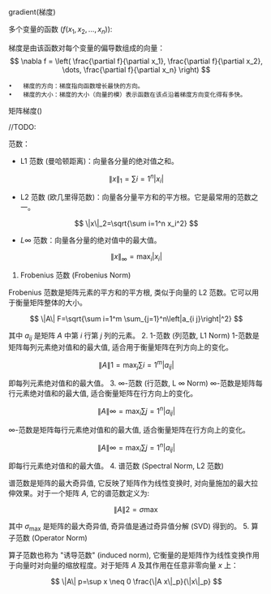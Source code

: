 gradient(梯度)

多个变量的函数 $( f(x_1, x_2, \dots, x_n) )$:

梯度是由该函数对每个变量的偏导数组成的向量：
$$
\nabla f = \left( \frac{\partial f}{\partial x_1}, \frac{\partial f}{\partial x_2}, \dots, \frac{\partial f}{\partial x_n} \right)
$$


	•	梯度的方向：梯度指向函数增长最快的方向。
	•	梯度的大小：梯度的大小（向量的模）表示函数在该点沿着梯度方向变化得有多快。

矩阵梯度()

//TODO:

范数：

- L1 范数 (曼哈顿距离)：向量各分量的绝对值之和。

$$
\|x\|_1=\sum i=1^n\left|x_i\right|
$$

- L2 范数 (欧几里得范数)：向量各分量平方和的平方根。它是最常用的范数之一。

$$
\|x\|_2=\sqrt{\sum i=1^n x_i^2}
$$

- $L \infty$ 范数：向量各分量的绝对值中的最大值。

$$
\|x\|_{\infty}=\max _i\left|x_i\right|
$$

1. Frobenius 范数 (Frobenius Norm)

Frobenius 范数是矩阵元素的平方和的平方根, 类似于向量的 L2 范数。它可以用于衡量矩阵整体的大小。

$$
\|A\| F=\sqrt{\sum i=1^m \sum_{j=1}^n\left|a_{i j}\right|^2}
$$


其中 $a_{i j}$ 是矩阵 $A$ 中第 $i$ 行第 $j$ 列的元素。
2. 1-范数 (列范数, L1 Norm)
1-范数是矩阵每列元素绝对值和的最大值, 适合用于衡量矩阵在列方向上的变化。

$$
\|A\| 1=\max _j \sum i=1^m\left|a_{i j}\right|
$$


即每列元素绝对值和的最大值。
3. $\infty$-范数 (行范数, L $\infty$ Norm)
$\infty$-范数是矩阵每行元素绝对值和的最大值, 适合衡量矩阵在行方向上的变化。

$$
\|A\| \infty=\max _i \sum j=1^n\left|a_{i j}\right|
$$

$\infty$-范数是矩阵每行元素绝对值和的最大值, 适合衡量矩阵在行方向上的变化。

$$
\|A\| \infty=\max _i \sum j=1^n\left|a_{i j}\right|
$$


即每行元素绝对值和的最大值。
4. 谱范数 (Spectral Norm, L2 范数)

谱范数是矩阵的最大奇异值, 它反映了矩阵作为线性变换时, 对向量施加的最大拉伸效果。对于一个矩阵 $A$, 它的谱范数定义为:

$$
\|A\| 2=\sigma \max
$$


其中 $\sigma_{\max }$ 是矩阵的最大奇异值, 奇异值是通过奇异值分解 (SVD) 得到的。
5. 算子范数 (Operator Norm)

算子范数也称为 "诱导范数" (induced norm), 它衡量的是矩阵作为线性变换作用于向量时对向量的缩放程度。对于矩阵 $A$ 及其作用在任意非零向量 $x$ 上：

$$
\|A\| p=\sup x \neq 0 \frac{\|A x\|_p}{\|x\|_p}
$$